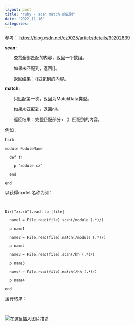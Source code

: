 ```yaml
---
layout: post
title: "ruby - scan match 的区别"
date: "2022-11-16"
categories: 
---
```

<p>参考：&nbsp;<a href="https://blog.csdn.net/cz9025/article/details/90202839">https://blog.csdn.net/cz9025/article/details/90202839</a></p>

<p><strong>scan:</strong></p>

<p>&emsp;&emsp;查找全部匹配的内容，返回一个数组。</p>

<p>&emsp;&emsp;如果未匹配到，返回[]。</p>

<p>&emsp;&emsp;返回结果：()匹配到的内容。</p>

<p><strong>match:</strong></p>

<p>&emsp;&emsp;只匹配第一次，返回为MatchData类型。</p>

<p>&emsp;&emsp;如果未匹配到，返回nil。</p>

<p>&emsp;&emsp;返回结果：完整匹配部分+（）匹配到的内容。</p>

<p>例如：</p>

<p>hi.rb</p>

<pre>
<code>module ModuleName

&nbsp; def fn

&nbsp; &nbsp; p &quot;module cz&quot;

&nbsp; end

end</code></pre>

<p>以获得model 名称为例：</p>

<p>&nbsp;</p>

<pre>
<code>Dir[&quot;xx.rb&quot;].each do |file|

&nbsp; name1 = File.read(file).scan(/module (.*)/)

&nbsp; p name1

&nbsp; name2 = File.read(file).match(/module (.*)/)

&nbsp; p name2

&nbsp; name3 = File.read(file).scan(/hh (.*)/)

&nbsp; p name3

&nbsp; name4 = File.read(file).match(/hh (.*)/)

&nbsp; p name4

end</code></pre>

<p>运行结果：</p>

<p>&nbsp;</p>

<p><img alt="在这里插入图片描述" src="https://img-blog.csdnimg.cn/20190514112240478.png" /></p>

